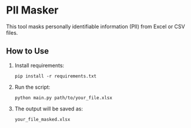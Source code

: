 # PII Masker

This tool masks personally identifiable information (PII) from Excel or CSV files.

## How to Use

1. Install requirements:
   ```
   pip install -r requirements.txt
   ```

2. Run the script:
   ```
   python main.py path/to/your_file.xlsx
   ```

3. The output will be saved as:
   ```
   your_file_masked.xlsx
   ```